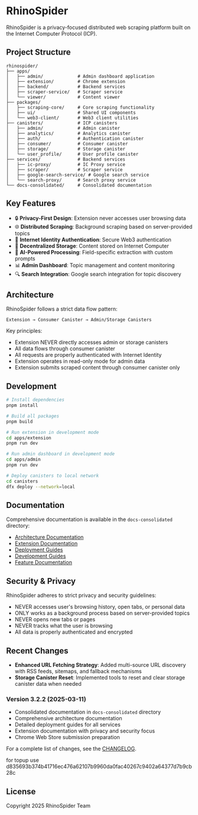 # RhinoSpider

RhinoSpider is a privacy-focused distributed web scraping platform built on the Internet Computer Protocol (ICP).

## Project Structure

```
rhinospider/
├── apps/
│   ├── admin/             # Admin dashboard application
│   ├── extension/         # Chrome extension
│   ├── backend/           # Backend services
│   ├── scraper-service/   # Scraper service
│   └── viewer/            # Content viewer
├── packages/
│   ├── scraping-core/     # Core scraping functionality
│   ├── ui/                # Shared UI components
│   └── web3-client/       # Web3 client utilities
├── canisters/             # ICP canisters
│   ├── admin/             # Admin canister
│   ├── analytics/         # Analytics canister
│   ├── auth/              # Authentication canister
│   ├── consumer/          # Consumer canister
│   ├── storage/           # Storage canister
│   └── user_profile/      # User profile canister
├── services/              # Backend services
│   ├── ic-proxy/          # IC Proxy service
│   ├── scraper/           # Scraper service
│   ├── google-search-service/ # Google search service
│   └── search-proxy/      # Search proxy service
└── docs-consolidated/     # Consolidated documentation
```

## Key Features

- 🔒 **Privacy-First Design**: Extension never accesses user browsing data
- 🌐 **Distributed Scraping**: Background scraping based on server-provided topics
- 🔐 **Internet Identity Authentication**: Secure Web3 authentication
- 💾 **Decentralized Storage**: Content stored on Internet Computer
- 🤖 **AI-Powered Processing**: Field-specific extraction with custom prompts
- 📊 **Admin Dashboard**: Topic management and content monitoring
- 🔍 **Search Integration**: Google search integration for topic discovery

## Architecture

RhinoSpider follows a strict data flow pattern:

```
Extension → Consumer Canister → Admin/Storage Canisters
```

Key principles:
- Extension NEVER directly accesses admin or storage canisters
- All data flows through consumer canister
- All requests are properly authenticated with Internet Identity
- Extension operates in read-only mode for admin data
- Extension submits scraped content through consumer canister only

## Development

```bash
# Install dependencies
pnpm install

# Build all packages
pnpm build

# Run extension in development mode
cd apps/extension
pnpm run dev

# Run admin dashboard in development mode
cd apps/admin
pnpm run dev

# Deploy canisters to local network
cd canisters
dfx deploy --network=local
```

## Documentation

Comprehensive documentation is available in the `docs-consolidated` directory:

- [Architecture Documentation](docs-consolidated/architecture/)
- [Extension Documentation](docs-consolidated/extension/)
- [Deployment Guides](docs-consolidated/deployment/)
- [Development Guides](docs-consolidated/development/)
- [Feature Documentation](docs-consolidated/features/)

## Security & Privacy

RhinoSpider adheres to strict privacy and security guidelines:
- NEVER accesses user's browsing history, open tabs, or personal data
- ONLY works as a background process based on server-provided topics
- NEVER opens new tabs or pages
- NEVER tracks what the user is browsing
- All data is properly authenticated and encrypted

## Recent Changes

- **Enhanced URL Fetching Strategy**: Added multi-source URL discovery with RSS feeds, sitemaps, and fallback mechanisms
- **Storage Canister Reset**: Implemented tools to reset and clear storage canister data when needed

### Version 3.2.2 (2025-03-11)
- Consolidated documentation in `docs-consolidated` directory
- Comprehensive architecture documentation
- Detailed deployment guides for all services
- Extension documentation with privacy and security focus
- Chrome Web Store submission preparation

For a complete list of changes, see the [CHANGELOG](CHANGELOG.md).

for topup use d835693b374b41716ec476a62107b9960da0fac40267c9402a64377d7b9cb28c

## License

Copyright 2025 RhinoSpider Team